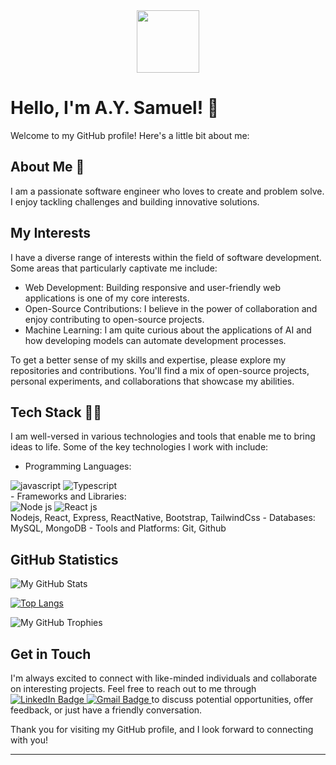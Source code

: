 <div id="header" align="center">
  <img src="https://media.giphy.com/media/M9gbBd9nbDrOTu1Mqx/giphy.gif" width="100"/>
</div>

# Hello, I'm A.Y. Samuel! 👋

Welcome to my GitHub profile! Here's a little bit about me:

## About Me 👨
I am a passionate software engineer who loves to create and problem solve. I enjoy tackling challenges and building innovative solutions.

## My Interests
I have a diverse range of interests within the field of software development. Some areas that particularly captivate me include:
- Web Development: Building responsive and user-friendly web applications is one of my core interests.
- Open-Source Contributions: I believe in the power of collaboration and enjoy contributing to open-source projects.
- Machine Learning: I am quite curious about the applications of AI and how developing models can automate development processes.

<!-- ## My Work
Throughout my journey, I've worked on numerous projects, both personal and professional. Here are a few highlights:
- Project 1: **Sentiment Analysis with Deep Learning** - Developed a sentiment analysis model using LSTM neural networks to classify emotions in text data.
- Project 2: **E-commerce Website** - Built a full-stack e-commerce website with features such as user authentication, product listing, and shopping cart functionality.
- Project 3: **OpenWeather API Wrapper** - Created a Python library that simplifies interaction with the OpenWeather API, providing easy access to weather data. -->

To get a better sense of my skills and expertise, please explore my repositories and contributions. You'll find a mix of open-source projects, personal experiments, and collaborations that showcase my abilities.

## Tech Stack 👨‍💻
I am well-versed in various technologies and tools that enable me to bring ideas to life. Some of the key technologies I work with include:
- Programming Languages: 
<div id="badges">
  <img src="https://img.icons8.com/?size=50&id=108784&format=png" alt="javascript"/> <img src="https://img.icons8.com/?size=50&id=uJM6fQYqDaZK&format=png" alt="Typescript"/>
</div>
- Frameworks and Libraries:
<div id="badges">
  <img src="https://img.icons8.com/?size=50&id=hsPbhkOH4FMe&format=png" alt="Node js"/> <img src="https://img.icons8.com/?size=50&id=bzf0DqjXFHIW&format=png" alt="React js"/>
</div>Nodejs, React, Express, ReactNative, Bootstrap, TailwindCss
- Databases: MySQL, MongoDB
- Tools and Platforms: Git, Github

## GitHub Statistics
![My GitHub Stats](https://github-read-me-stats.vercel.app/api?username=AYSamuel&show_icons=true)

[![Top Langs](https://github-read-me-stats.vercel.app/api/top-langs/?username=AYSamuel&&hide_progress=true)](https://github.com/AYSamuel/github-readme-stats)

![My GitHub Trophies](https://github-profile-trophy.vercel.app/?username=AYSamuel&theme=radical)

<!-- ## Random Developer Quote
> "Any fool can write code that a computer can understand. Good programmers write code that humans can understand." - Martin Fowler -->

## Get in Touch
I'm always excited to connect with like-minded individuals and collaborate on interesting projects. Feel free to reach out to me through
<span id="badges">
  <a href="https://www.linkedin.com/in/aysamuel/">
    <img src="https://img.shields.io/badge/LinkedIn-blue?style=for-the-badge&logo=linkedin&logoColor=white" alt="LinkedIn Badge"/>
  </a>
  <a href="mailto:aysamuel007@gmail.com">
  <img src="https://img.shields.io/badge/gmail-red?style=for-the-badge&logo=gmail&logoColor=white" alt="Gmail Badge"/>
  </a>
</span>
to discuss potential opportunities, offer feedback, or just have a friendly conversation.

Thank you for visiting my GitHub profile, and I look forward to connecting with you!

---









<!--
**AYSamuel/AYSamuel** is a ✨ _special_ ✨ repository because its `README.md` (this file) appears on your GitHub profile.

Here are some ideas to get you started:

- 🔭 I’m currently working on ...
- 🌱 I’m currently learning ...
- 👯 I’m looking to collaborate on ...
- 🤔 I’m looking for help with ...
- 💬 Ask me about ...
- 📫 How to reach me: ...
- 😄 Pronouns: ...
- ⚡ Fun fact: ...
-->
